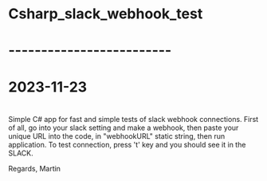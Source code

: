 # Csharp_slack_webhook_test
# -------------------------
# 2023-11-23
#
Simple C# app for fast and simple tests of slack webhook connections.
First of all, go into your slack setting and make a webhook, then paste your unique URL into the code, in "webhookURL" static string, then run application. 
To test connection, press 't' key and you should see it in the SLACK.

Regards, Martin
